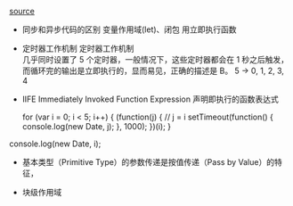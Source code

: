 [source](https://juejin.cn/post/6844903470466629640)
- 同步和异步代码的区别 变量作用域(let)、闭包  用立即执行函数
- 定时器工作机制  定时器工作机制  
  几乎同时设置了 5 个定时器，一般情况下，这些定时器都会在 1 秒之后触发，而循环完的输出是立即执行的，显而易见，正确的描述是 B。
  5 -> 0, 1, 2, 3, 4

- IIFE  Immediately Invoked Function Expression   声明即执行的函数表达式

  for (var i = 0; i < 5; i++) {
    (function(j) {  // j = i
        setTimeout(function() {
            console.log(new Date, j);
        }, 1000);
    })(i);
}

console.log(new Date, i);

- 基本类型（Primitive Type）的参数传递是按值传递（Pass by Value）的特征，

- 块级作用域